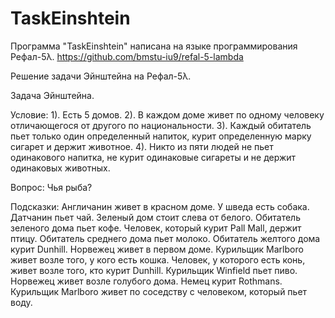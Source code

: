 # TaskEinshtein
Программа "TaskEinshtein" написана на языке программирования Рефал-5λ.
https://github.com/bmstu-iu9/refal-5-lambda

Решение задачи Эйнштейна на Рефал-5λ.

Задача Эйнштейна.

Условие:
1). Есть 5 домов.
2). В каждом доме живет по одному человеку отличающегося от другого по национальности.
3). Каждый обитатель пьет только один определенный напиток, курит определенную марку сигарет и держит животное.
4). Никто из пяти людей не пьет одинакового напитка, не курит одинаковые сигареты и не держит одинаковых животных.

Вопрос: Чья рыба?

Подсказки:
Англичанин живет в красном доме.
У шведа есть собака.
Датчанин пьет чай.
Зеленый дом стоит слева от белого.
Обитатель зеленого дома пьет кофе.
Человек, который курит Pall Mall, держит птицу.
Обитатель среднего дома пьет молоко.
Обитатель желтого дома курит Dunhill.
Норвежец живет в первом доме.
Курильщик Marlboro живет возле того, у кого есть кошка.
Человек, у которого есть конь, живет возле того, кто курит Dunhill.
Курильщик Winfield пьет пиво.
Норвежец живет возле голубого дома.
Немец курит Rothmans.
Курильщик Marlboro живет по соседству с человеком, который пьет воду.
